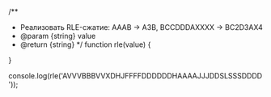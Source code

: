 /**
* Реализовать RLE-сжатие: AAAB -> A3B, BCCDDDAXXXX -> BC2D3AX4
* @param  {string} value
* @return {string}
  */
  function rle(value) {

}


console.log(rle('AVVVBBBVVXDHJFFFFDDDDDDHAAAAJJJDDSLSSSDDDD'));
